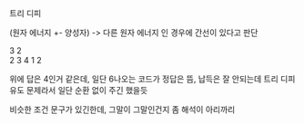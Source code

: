 트리 디피

(원자 에너지 +- 양성자) -> 다른 원자 에너지 인 경우에 간선이 있다고 판단

3 2  
2 
3 
4 
1 
2 

위에 답은 4인거 같은데, 일단 6나오는 코드가 정답은 뜸, 납득은 잘 안되는데 트리 디피 유도 문제라서 일단 순환 없이 주긴 했을듯

비슷한 조건 문구가 있긴한데, 그말이 그말인건지 좀 해석이 아리까리